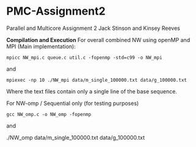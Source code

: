 # PMC-Assignment2

Parallel and Multicore Assignment 2
Jack Stinson and Kinsey Reeves



**Compilation and Execution** 
For overall combined NW using openMP and MPI (Main implementation):

`mpicc NW_mpi.c queue.c util.c -fopenmp -std=c99 -o NW_mpi`

and 

`mpiexec -np 10 ./NW_mpi data/m_single_100000.txt data/g_100000.txt`

Where the text files contain only a single line of the base sequence.



For NW-omp / Sequential only (for testing purposes)

`gcc NW_omp.c -o NW_omp -fopenmp`

and

./NW_omp data/m_single_100000.txt data/g_100000.txt


